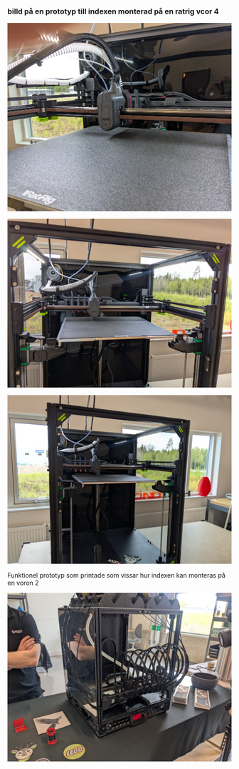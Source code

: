 ### billd på en prototyp till indexen monterad på en ratrig vcor 4 

![](assets/20250510_112635_PXL_20250509_114335406.MP_2.jpg)

![](assets/20250510_112635_PXL_20250509_114326573.jpg)

![](assets/20250510_112635_PXL_20250509_114329662.jpg)

Funktionel prototyp som printade som vissar hur indexen kan monteras på en voron 2

![](assets/20250510_112635_PXL_20250509_105203064.jpg)
